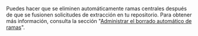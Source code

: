 Puedes hacer que se eliminen automáticamente ramas centrales después de que se fusionen solicitudes de extracción en tu repositorio. Para obtener más información, consulta la sección "[Administrar el borrado automático de ramas](/articles/managing-the-automatic-deletion-of-branches)".
